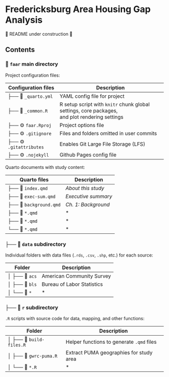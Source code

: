 # Fredericksburg Area Housing Gap Analysis

🚧 README under construction 🚧

## Contents

### 📁 `faar` main directory

Project configuration files:

| Configuration files      | Description                                                                                        |
|--------------------------|----------------------------------------------------------------------------------------------------|
| ├── 📒 `_quarto.yml`     | YAML config file for project                                                                       |
| ├── 🧾 `_common.R`       | R setup script with `knitr` chunk global settings, core packages,<br />and plot rendering settings |
| ├── ⚙️ `faar.Rproj`      | Project options file                                                                               |
| ├── ⚙️ `.gitignore`      | Files and folders omitted in user commits                                                          |
| ├── ⚙️ `.gitattributes`  | Enables Git Large File Storage (LFS)                                                               |
| ├── ⚙️ `.nojekyll`       | Github Pages config file                                                                           |

Quarto documents with study content:

| Quarto files                        | Description                    |
|-------------------------------------|--------------------------------|
| ├── 🔵 `index.qmd`                  | *About this study*             |
| ├── 🔵 `exec-sum.qmd`               | *Executive summary*            |
| ├── 🔵 `background.qmd`             | *Ch. 1: Background*            |
| ├── 🔵 `*.qmd`                      | \*                             |
| ├── 🔵 `*.qmd`                      | \*                             |
| └── 🔵 `*.qmd`                      | \*                             |

### ├── 📁 `data` subdirectory

Individual folders with data files (`.rds`, `.csv`, `.shp`, etc.) for each source:

| Folder                              | Description                    |
|-------------------------------------|--------------------------------|
| │ ├── 📁 `acs`                      | American Community Survey      |
| │ ├── 📁 `bls`                      | Bureau of Labor Statistics     |
| │ └── 📁 `*`                        | \*                             |

### ├── 📁 `r` subdirectory

`.R` scripts with source code for data, mapping, and other functions:

| Folder                              | Description                               |
|-------------------------------------|-------------------------------------------|
| │ ├── 🧾 `build-files.R`            | Helper functions to generate `.qmd` files |
| │ ├── 🧾 `gwrc-puma.R`              | Extract PUMA geographies for study area   |
| │ └── 🧾 `*.R`                      | \*                                        |
